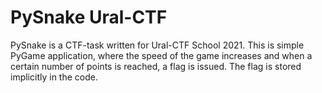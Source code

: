 # PySnake Ural-CTF
 
PySnake is a CTF-task written for Ural-CTF School 2021.
This is simple PyGame application, where the speed of the game increases and when a certain number of points is reached, a flag is issued. The flag is stored implicitly in the code.
